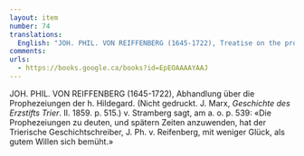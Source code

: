 ```yaml
---
layout: item
number: 74
translations:
  English: "JOH. PHIL. VON REIFFENBERG (1645-1722), Treatise on the prophecies of St. Hildegard. (Not printed. J. Marx, History of the Archdiocese of Trier. II. 1859. p. 515.) v. Stramberg says, cited here p. 539: « J. Ph. v. Reifenberg, the Trier historian strives with less luck than good will to interpret and apply the prophecies in later times.» [Trans. J. Bock]"
comments:
urls:
  - https://books.google.ca/books?id=EpEOAAAAYAAJ
---
```


JOH. PHIL. VON REIFFENBERG (1645-1722), Abhandlung über die Prophezeiungen der h. Hildegard. (Nicht gedruckt. J. Marx, <em>Geschichte des Erzstifts Trier</em>. II. 1859. p. 515.) v. Stramberg sagt, am a. o. p. 539: «Die Prophezeiungen zu deuten, und spätern Zeiten anzuwenden, hat der Trierische Geschichtschreiber, J. Ph. v. Reifenberg, mit weniger Glück, als gutem Willen sich bemüht.»
